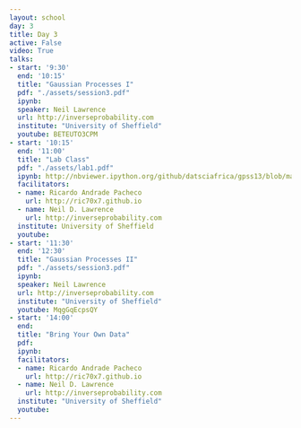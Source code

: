 ```yaml
---
layout: school
day: 3
title: Day 3
active: False
video: True
talks:
- start: '9:30'
  end: '10:15'
  title: "Gaussian Processes I"
  pdf: "./assets/session3.pdf"
  ipynb: 
  speaker: Neil Lawrence
  url: http://inverseprobability.com
  institute: "University of Sheffield"
  youtube: BETEUTO3CPM
- start: '10:15'
  end: '11:00'
  title: "Lab Class"
  pdf: "./assets/lab1.pdf"
  ipynb: http://nbviewer.ipython.org/github/datsciafrica/gpss13/blob/master/labs_gprs13.ipynb
  facilitators:
  - name: Ricardo Andrade Pacheco
    url: http://ric70x7.github.io
  - name: Neil D. Lawrence
    url: http://inverseprobability.com
  institute: University of Sheffield
  youtube: 
- start: '11:30'
  end: '12:30'
  title: "Gaussian Processes II"
  pdf: "./assets/session3.pdf"
  ipynb: 
  speaker: Neil Lawrence
  url: http://inverseprobability.com
  institute: "University of Sheffield"
  youtube: MqgGqEcpsQY
- start: '14:00'
  end: 
  title: "Bring Your Own Data"
  pdf: 
  ipynb: 
  facilitators:
  - name: Ricardo Andrade Pacheco
    url: http://ric70x7.github.io
  - name: Neil D. Lawrence
    url: http://inverseprobability.com
  institute: "University of Sheffield"
  youtube: 
---
```

